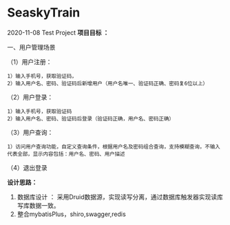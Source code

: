 # SeaskyTrain
2020-11-08 Test Project
**项目目标 ：**

一、用户管理场景

（1）用户注册：

    1）输入手机号，获取验证码，
    2）输入用户名、密码、验证码后新增用户（用户名唯一、验证码正确、密码复6位以上）
（2）用户登录：

    1）输入手机号，获取验证码
    2）输入用户名、密码、验证码后登录（验证码正确，用户名、密码正确）
（3）用户查询：

    1）访问用户查询功能，自定义查询条件，根据用户名及密码组合查询，支持模糊查询，不输入代表全部，显示内容包括：用户名、密码、用户描述
（4）退出登录

**设计思路：**
1. 数据库设计 ： 采用Druid数据源，实现读写分离，通过数据库触发器实现读库写库数据一致。
2. 整合mybatisPlus，shiro,swagger,redis